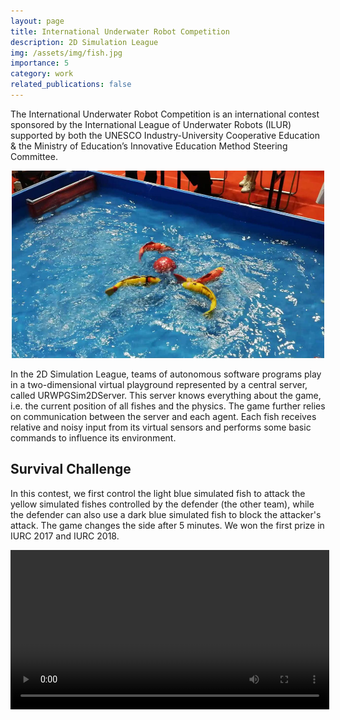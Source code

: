 ```yaml
---
layout: page
title: International Underwater Robot Competition
description: 2D Simulation League
img: /assets/img/fish.jpg
importance: 5
category: work
related_publications: false
---
```


The International Underwater Robot Competition is an international contest sponsored by the International League of Underwater Robots (ILUR) supported by both the UNESCO Industry-University Cooperative Education & the Ministry of Education’s Innovative Education Method Steering Committee.

<div align="center"> <img src='/assets/img/ff.png' width=500 height=300> </div>

In the 2D Simulation League, teams of autonomous software programs play in a two-dimensional virtual playground represented by a central server, called URWPGSim2DServer. This server knows everything about the game, i.e. the current position of all fishes and the physics. The game further relies on communication between the server and each agent. Each fish receives relative and noisy input from its virtual sensors and performs some basic commands to influence its environment.

## Survival Challenge

In this contest, we first control the light blue simulated fish to attack the yellow simulated fishes controlled by the defender (the other team), while the defender can also use a dark blue simulated fish to block the attacker's attack. The game changes the side after 5 minutes. We won the first prize in IURC 2017 and IURC 2018.

<video id="video0" controls="" preload="True" width=510>
    <source id="0mp4" src="/assets/img/catcher.mp4" type="video/mp4">
</videos>

## Artistic Swimming

In this contest, ten red simulated fishes are controlled by each team to perform artistic swimming and one yellow simulated fish is controlled by the server to disrupt other fishes.

<video id="video1" controls="" preload="True" width=510>
    <source id="1mp4" src="/assets/img/swimmer.mp4" type="video/mp4">
</videos>
